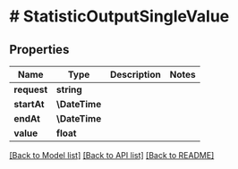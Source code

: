 # # StatisticOutputSingleValue

## Properties

Name | Type | Description | Notes
------------ | ------------- | ------------- | -------------
**request** | **string** |  |
**startAt** | **\DateTime** |  |
**endAt** | **\DateTime** |  |
**value** | **float** |  |

[[Back to Model list]](../../README.md#models) [[Back to API list]](../../README.md#endpoints) [[Back to README]](../../README.md)
